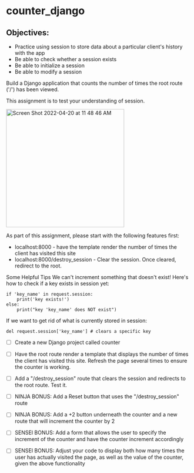 # counter_django

## Objectives:

- Practice using session to store data about a particular client's history with the app
- Be able to check whether a session exists
- Be able to initialize a session
- Be able to modify a session

Build a Django application that counts the number of times the root route ('/') has been viewed. 

This assignment is to test your understanding of session.

<img width="321" alt="Screen Shot 2022-04-20 at 11 48 46 AM" src="https://user-images.githubusercontent.com/92617960/164291782-8bde91f6-18ab-4d60-a0eb-2a567d55c0a6.png">

As part of this assignment, please start with the following features first:

- localhost:8000 - have the template render the number of times the client has visited this site
- localhost:8000/destroy_session - Clear the session. Once cleared, redirect to the root.

Some Helpful Tips
We can't increment something that doesn't exist! Here's how to check if a key exists in session yet:

```
if 'key_name' in request.session:
    print('key exists!')
else:
    print("key 'key_name' does NOT exist")
```

If we want to get rid of what is currently stored in session:

```
del request.session['key_name']	# clears a specific key
```

- [ ] Create a new Django project called counter

- [ ] Have the root route render a template that displays the number of times the client has visited this site. Refresh the page several times to ensure the counter is working.

- [ ] Add a "/destroy_session" route that clears the session and redirects to the root route. Test it.

- [ ] NINJA BONUS: Add a Reset button that uses the "/destroy_session" route

- [ ] NINJA BONUS: Add a +2 button underneath the counter and a new route that will increment the counter by 2

- [ ] SENSEI BONUS: Add a form that allows the user to specify the increment of the counter and have the counter increment accordingly

- [ ] SENSEI BONUS: Adjust your code to display both how many times the user has actually visited the page, as well as the value of the counter, given the above functionality
